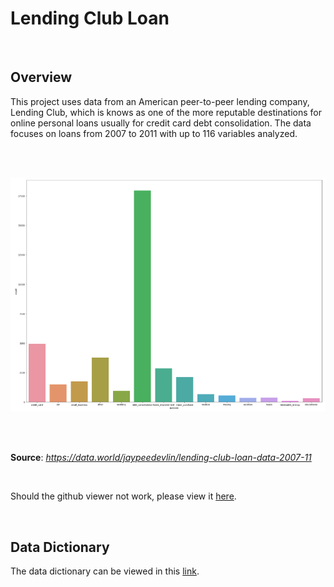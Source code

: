 <h1><b>Lending Club Loan</b></h1>

<br>

<h2>Overview</h2>

This project uses data from an American peer-to-peer lending company, Lending Club, which is knows as one of the more reputable destinations for online personal loans usually for credit card debt consolidation. The data focuses on loans from 2007 to 2011 with up to 116 variables analyzed.

<br>

<br>

![](Borrowing_Reason.PNG)

<br>

<br>

<b>Source</b>: <i>https://data.world/jaypeedevlin/lending-club-loan-data-2007-11</i>

<br>

Should the github viewer not work, please view it <a href='https://nbviewer.jupyter.org/github/fawiyogo001/Data-Science-Portfolio-Python/blob/master/Lending%20Club%20Loan/Lending%20Club%20Loan.ipynb'>here</a>.

<br>

<h2>Data Dictionary</h2>

The data dictionary can be viewed in this <a href='https://github.com/fawiyogo001/Data-Science-Portfolio-Python/blob/master/Lending%20Club%20Loan/LCDataDictionary.csv'>link</a>.

